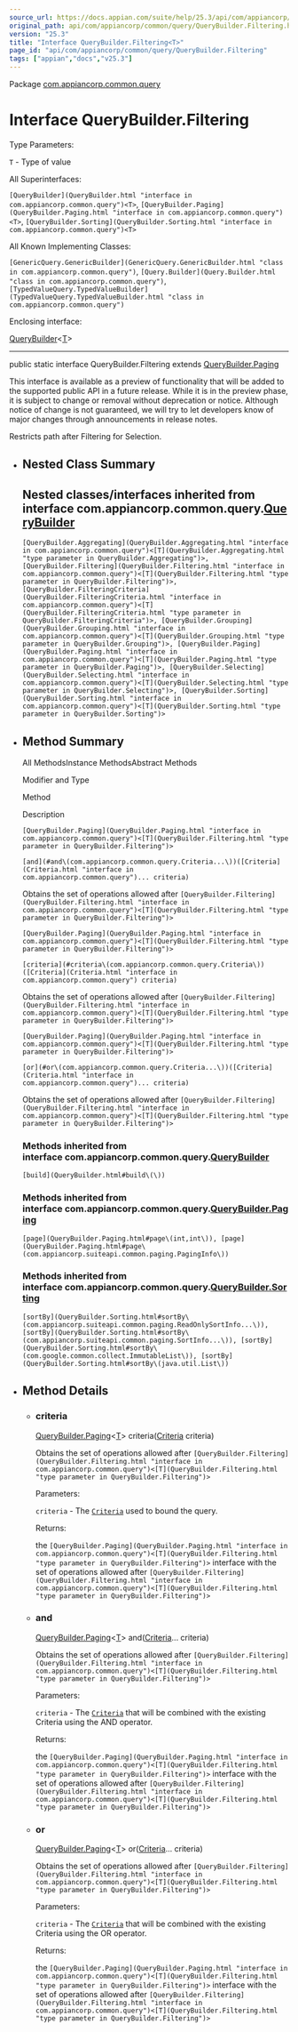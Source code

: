 ```yaml
---
source_url: https://docs.appian.com/suite/help/25.3/api/com/appiancorp/common/query/QueryBuilder.Filtering.html
original_path: api/com/appiancorp/common/query/QueryBuilder.Filtering.html
version: "25.3"
title: "Interface QueryBuilder.Filtering<T>"
page_id: "api/com/appiancorp/common/query/QueryBuilder.Filtering"
tags: ["appian","docs","v25.3"]
---
```



Package [com.appiancorp.common.query](package-summary.html)

# Interface QueryBuilder.Filtering<T>

Type Parameters:

`T` - Type of value

All Superinterfaces:

`[QueryBuilder](QueryBuilder.html "interface in com.appiancorp.common.query")<T>`, `[QueryBuilder.Paging](QueryBuilder.Paging.html "interface in com.appiancorp.common.query")<T>`, `[QueryBuilder.Sorting](QueryBuilder.Sorting.html "interface in com.appiancorp.common.query")<T>`

All Known Implementing Classes:

`[GenericQuery.GenericBuilder](GenericQuery.GenericBuilder.html "class in com.appiancorp.common.query")`, `[Query.Builder](Query.Builder.html "class in com.appiancorp.common.query")`, `[TypedValueQuery.TypedValueBuilder](TypedValueQuery.TypedValueBuilder.html "class in com.appiancorp.common.query")`

Enclosing interface:

[QueryBuilder](QueryBuilder.html "interface in com.appiancorp.common.query")<[T](QueryBuilder.html "type parameter in QueryBuilder")\>

* * *

public static interface QueryBuilder.Filtering<T> extends [QueryBuilder.Paging](QueryBuilder.Paging.html "interface in com.appiancorp.common.query")<T>

This interface is available as a preview of functionality that will be added to the supported public API in a future release. While it is in the preview phase, it is subject to change or removal without deprecation or notice. Although notice of change is not guaranteed, we will try to let developers know of major changes through announcements in release notes.

Restricts path after Filtering for Selection.

-   ## Nested Class Summary

    ## Nested classes/interfaces inherited from interface com.appiancorp.common.query.[QueryBuilder](QueryBuilder.html "interface in com.appiancorp.common.query")

    `[QueryBuilder.Aggregating](QueryBuilder.Aggregating.html "interface in com.appiancorp.common.query")<[T](QueryBuilder.Aggregating.html "type parameter in QueryBuilder.Aggregating")>, [QueryBuilder.Filtering](QueryBuilder.Filtering.html "interface in com.appiancorp.common.query")<[T](QueryBuilder.Filtering.html "type parameter in QueryBuilder.Filtering")>, [QueryBuilder.FilteringCriteria](QueryBuilder.FilteringCriteria.html "interface in com.appiancorp.common.query")<[T](QueryBuilder.FilteringCriteria.html "type parameter in QueryBuilder.FilteringCriteria")>, [QueryBuilder.Grouping](QueryBuilder.Grouping.html "interface in com.appiancorp.common.query")<[T](QueryBuilder.Grouping.html "type parameter in QueryBuilder.Grouping")>, [QueryBuilder.Paging](QueryBuilder.Paging.html "interface in com.appiancorp.common.query")<[T](QueryBuilder.Paging.html "type parameter in QueryBuilder.Paging")>, [QueryBuilder.Selecting](QueryBuilder.Selecting.html "interface in com.appiancorp.common.query")<[T](QueryBuilder.Selecting.html "type parameter in QueryBuilder.Selecting")>, [QueryBuilder.Sorting](QueryBuilder.Sorting.html "interface in com.appiancorp.common.query")<[T](QueryBuilder.Sorting.html "type parameter in QueryBuilder.Sorting")>`

-   ## Method Summary

    All MethodsInstance MethodsAbstract Methods

    Modifier and Type

    Method

    Description

    `[QueryBuilder.Paging](QueryBuilder.Paging.html "interface in com.appiancorp.common.query")<[T](QueryBuilder.Filtering.html "type parameter in QueryBuilder.Filtering")>`

    `[and](#and\(com.appiancorp.common.query.Criteria...\))([Criteria](Criteria.html "interface in com.appiancorp.common.query")... criteria)`

    Obtains the set of operations allowed after `[QueryBuilder.Filtering](QueryBuilder.Filtering.html "interface in com.appiancorp.common.query")<[T](QueryBuilder.Filtering.html "type parameter in QueryBuilder.Filtering")>`

    `[QueryBuilder.Paging](QueryBuilder.Paging.html "interface in com.appiancorp.common.query")<[T](QueryBuilder.Filtering.html "type parameter in QueryBuilder.Filtering")>`

    `[criteria](#criteria\(com.appiancorp.common.query.Criteria\))([Criteria](Criteria.html "interface in com.appiancorp.common.query") criteria)`

    Obtains the set of operations allowed after `[QueryBuilder.Filtering](QueryBuilder.Filtering.html "interface in com.appiancorp.common.query")<[T](QueryBuilder.Filtering.html "type parameter in QueryBuilder.Filtering")>`

    `[QueryBuilder.Paging](QueryBuilder.Paging.html "interface in com.appiancorp.common.query")<[T](QueryBuilder.Filtering.html "type parameter in QueryBuilder.Filtering")>`

    `[or](#or\(com.appiancorp.common.query.Criteria...\))([Criteria](Criteria.html "interface in com.appiancorp.common.query")... criteria)`

    Obtains the set of operations allowed after `[QueryBuilder.Filtering](QueryBuilder.Filtering.html "interface in com.appiancorp.common.query")<[T](QueryBuilder.Filtering.html "type parameter in QueryBuilder.Filtering")>`

    ### Methods inherited from interface com.appiancorp.common.query.[QueryBuilder](QueryBuilder.html "interface in com.appiancorp.common.query")

    `[build](QueryBuilder.html#build\(\))`

    ### Methods inherited from interface com.appiancorp.common.query.[QueryBuilder.Paging](QueryBuilder.Paging.html "interface in com.appiancorp.common.query")

    `[page](QueryBuilder.Paging.html#page\(int,int\)), [page](QueryBuilder.Paging.html#page\(com.appiancorp.suiteapi.common.paging.PagingInfo\))`

    ### Methods inherited from interface com.appiancorp.common.query.[QueryBuilder.Sorting](QueryBuilder.Sorting.html "interface in com.appiancorp.common.query")

    `[sortBy](QueryBuilder.Sorting.html#sortBy\(com.appiancorp.suiteapi.common.paging.ReadOnlySortInfo...\)), [sortBy](QueryBuilder.Sorting.html#sortBy\(com.appiancorp.suiteapi.common.paging.SortInfo...\)), [sortBy](QueryBuilder.Sorting.html#sortBy\(com.google.common.collect.ImmutableList\)), [sortBy](QueryBuilder.Sorting.html#sortBy\(java.util.List\))`

-   ## Method Details

    -   ### criteria

        [QueryBuilder.Paging](QueryBuilder.Paging.html "interface in com.appiancorp.common.query")<[T](QueryBuilder.Filtering.html "type parameter in QueryBuilder.Filtering")\> criteria([Criteria](Criteria.html "interface in com.appiancorp.common.query") criteria)

        Obtains the set of operations allowed after `[QueryBuilder.Filtering](QueryBuilder.Filtering.html "interface in com.appiancorp.common.query")<[T](QueryBuilder.Filtering.html "type parameter in QueryBuilder.Filtering")>`

        Parameters:

        `criteria` - The [`Criteria`](Criteria.html "interface in com.appiancorp.common.query") used to bound the query.

        Returns:

        the `[QueryBuilder.Paging](QueryBuilder.Paging.html "interface in com.appiancorp.common.query")<[T](QueryBuilder.Filtering.html "type parameter in QueryBuilder.Filtering")>` interface with the set of operations allowed after `[QueryBuilder.Filtering](QueryBuilder.Filtering.html "interface in com.appiancorp.common.query")<[T](QueryBuilder.Filtering.html "type parameter in QueryBuilder.Filtering")>`

    -   ### and

        [QueryBuilder.Paging](QueryBuilder.Paging.html "interface in com.appiancorp.common.query")<[T](QueryBuilder.Filtering.html "type parameter in QueryBuilder.Filtering")\> and([Criteria](Criteria.html "interface in com.appiancorp.common.query")... criteria)

        Obtains the set of operations allowed after `[QueryBuilder.Filtering](QueryBuilder.Filtering.html "interface in com.appiancorp.common.query")<[T](QueryBuilder.Filtering.html "type parameter in QueryBuilder.Filtering")>`

        Parameters:

        `criteria` - The [`Criteria`](Criteria.html "interface in com.appiancorp.common.query") that will be combined with the existing Criteria using the AND operator.

        Returns:

        the `[QueryBuilder.Paging](QueryBuilder.Paging.html "interface in com.appiancorp.common.query")<[T](QueryBuilder.Filtering.html "type parameter in QueryBuilder.Filtering")>` interface with the set of operations allowed after `[QueryBuilder.Filtering](QueryBuilder.Filtering.html "interface in com.appiancorp.common.query")<[T](QueryBuilder.Filtering.html "type parameter in QueryBuilder.Filtering")>`

    -   ### or

        [QueryBuilder.Paging](QueryBuilder.Paging.html "interface in com.appiancorp.common.query")<[T](QueryBuilder.Filtering.html "type parameter in QueryBuilder.Filtering")\> or([Criteria](Criteria.html "interface in com.appiancorp.common.query")... criteria)

        Obtains the set of operations allowed after `[QueryBuilder.Filtering](QueryBuilder.Filtering.html "interface in com.appiancorp.common.query")<[T](QueryBuilder.Filtering.html "type parameter in QueryBuilder.Filtering")>`

        Parameters:

        `criteria` - The [`Criteria`](Criteria.html "interface in com.appiancorp.common.query") that will be combined with the existing Criteria using the OR operator.

        Returns:

        the `[QueryBuilder.Paging](QueryBuilder.Paging.html "interface in com.appiancorp.common.query")<[T](QueryBuilder.Filtering.html "type parameter in QueryBuilder.Filtering")>` interface with the set of operations allowed after `[QueryBuilder.Filtering](QueryBuilder.Filtering.html "interface in com.appiancorp.common.query")<[T](QueryBuilder.Filtering.html "type parameter in QueryBuilder.Filtering")>`